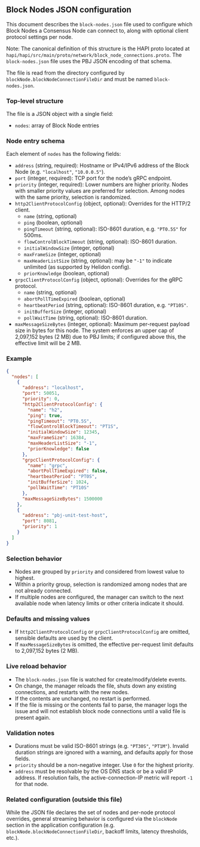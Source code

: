 ## Block Nodes JSON configuration

This document describes the `block-nodes.json` file used to configure which Block Nodes a Consensus Node can connect to, along with optional client protocol settings per node.

Note: The canonical definition of this structure is the HAPI proto located at `hapi/hapi/src/main/proto/network/block_node_connections.proto`. The `block-nodes.json` file uses the PBJ JSON encoding of that schema.

The file is read from the directory configured by `blockNode.blockNodeConnectionFileDir` and must be named `block-nodes.json`.

### Top-level structure

The file is a JSON object with a single field:

- `nodes`: array of Block Node entries

### Node entry schema

Each element of `nodes` has the following fields:

- `address` (string, required): Hostname or IPv4/IPv6 address of the Block Node (e.g. `"localhost"`, `"10.0.0.5"`).
- `port` (integer, required): TCP port for the node’s gRPC endpoint.
- `priority` (integer, required): Lower numbers are higher priority. Nodes with smaller priority values are preferred for selection. Among nodes with the same priority, selection is randomized.
- `http2ClientProtocolConfig` (object, optional): Overrides for the HTTP/2 client.
  - `name` (string, optional)
  - `ping` (boolean, optional)
  - `pingTimeout` (string, optional): ISO-8601 duration, e.g. `"PT0.5S"` for 500ms.
  - `flowControlBlockTimeout` (string, optional): ISO-8601 duration.
  - `initialWindowSize` (integer, optional)
  - `maxFrameSize` (integer, optional)
  - `maxHeaderListSize` (string, optional): may be `"-1"` to indicate unlimited (as supported by Helidon config).
  - `priorKnowledge` (boolean, optional)
- `grpcClientProtocolConfig` (object, optional): Overrides for the gRPC protocol.
  - `name` (string, optional)
  - `abortPollTimeExpired` (boolean, optional)
  - `heartbeatPeriod` (string, optional): ISO-8601 duration, e.g. `"PT10S"`.
  - `initBufferSize` (integer, optional)
  - `pollWaitTime` (string, optional): ISO-8601 duration.
- `maxMessageSizeBytes` (integer, optional): Maximum per-request payload size in bytes for this node. The system enforces an upper cap of 2,097,152 bytes (2 MB) due to PBJ limits; if configured above this, the effective limit will be 2 MB.

### Example

```json
{
  "nodes": [
    {
      "address": "localhost",
      "port": 50051,
      "priority": 0,
      "http2ClientProtocolConfig": {
        "name": "h2",
        "ping": true,
        "pingTimeout": "PT0.5S",
        "flowControlBlockTimeout": "PT1S",
        "initialWindowSize": 12345,
        "maxFrameSize": 16384,
        "maxHeaderListSize": "-1",
        "priorKnowledge": false
      },
      "grpcClientProtocolConfig": {
        "name": "grpc",
        "abortPollTimeExpired": false,
        "heartbeatPeriod": "PT0S",
        "initBufferSize": 1024,
        "pollWaitTime": "PT10S"
      },
      "maxMessageSizeBytes": 1500000
    },
    {
      "address": "pbj-unit-test-host",
      "port": 8081,
      "priority": 1
    }
  ]
}
```

### Selection behavior

- Nodes are grouped by `priority` and considered from lowest value to highest.
- Within a priority group, selection is randomized among nodes that are not already connected.
- If multiple nodes are configured, the manager can switch to the next available node when latency limits or other criteria indicate it should.

### Defaults and missing values

- If `http2ClientProtocolConfig` or `grpcClientProtocolConfig` are omitted, sensible defaults are used by the client.
- If `maxMessageSizeBytes` is omitted, the effective per-request limit defaults to 2,097,152 bytes (2 MB).

### Live reload behavior

- The `block-nodes.json` file is watched for create/modify/delete events.
- On change, the manager reloads the file, shuts down any existing connections, and restarts with the new nodes.
- If the contents are unchanged, no restart is performed.
- If the file is missing or the contents fail to parse, the manager logs the issue and will not establish block node connections until a valid file is present again.

### Validation notes

- Durations must be valid ISO-8601 strings (e.g. `"PT30S"`, `"PT1M"`). Invalid duration strings are ignored with a warning, and defaults apply for those fields.
- `priority` should be a non-negative integer. Use `0` for the highest priority.
- `address` must be resolvable by the OS DNS stack or be a valid IP address. If resolution fails, the active-connection-IP metric will report `-1` for that node.

### Related configuration (outside this file)

While the JSON file declares the set of nodes and per-node protocol overrides, general streaming behavior is configured via the `blockNode` section in the application configuration (e.g. `blockNode.blockNodeConnectionFileDir`, backoff limits, latency thresholds, etc.).
